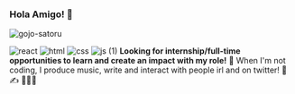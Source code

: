 ### Hola Amigo! 🌻

![gojo-satoru](https://user-images.githubusercontent.com/56875618/155888012-ad2bba8b-9608-47fd-871e-ffe35ea5f918.gif)

![react](https://user-images.githubusercontent.com/56875618/157816290-0e41b2a9-1281-4222-8075-91c31886405e.png)
![html](https://user-images.githubusercontent.com/56875618/157816265-2b31965b-27a4-4c17-ac27-2fa6582b8063.png)
![css](https://user-images.githubusercontent.com/56875618/157816193-d6127f6c-d31e-4035-a099-360d4085c9bf.png)
![js (1)](https://user-images.githubusercontent.com/56875618/157816139-bc392328-8dfe-4ea4-9698-08d5e6e7277e.png)
**Looking for internship/full-time opportunities to learn and create an impact with my role!** 🤝
When I'm not coding, I produce music, write and interact with people irl and on twitter! 🎹 ✍️ 🧑‍🤝‍🧑
